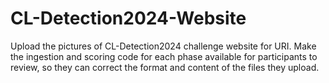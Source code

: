 # CL-Detection2024-Website
Upload the pictures of CL-Detection2024 challenge website for URI. 
Make the ingestion and scoring code for each phase available for participants to review, so they can correct the format and content of the files they upload.
